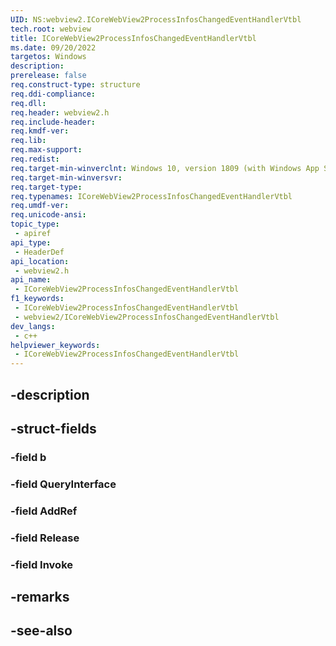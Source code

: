 ```yaml
---
UID: NS:webview2.ICoreWebView2ProcessInfosChangedEventHandlerVtbl
tech.root: webview
title: ICoreWebView2ProcessInfosChangedEventHandlerVtbl
ms.date: 09/20/2022
targetos: Windows
description: 
prerelease: false
req.construct-type: structure
req.ddi-compliance: 
req.dll: 
req.header: webview2.h
req.include-header: 
req.kmdf-ver: 
req.lib: 
req.max-support: 
req.redist: 
req.target-min-winverclnt: Windows 10, version 1809 (with Windows App SDK 1.1 or later)
req.target-min-winversvr: 
req.target-type: 
req.typenames: ICoreWebView2ProcessInfosChangedEventHandlerVtbl
req.umdf-ver: 
req.unicode-ansi: 
topic_type:
 - apiref
api_type:
 - HeaderDef
api_location:
 - webview2.h
api_name:
 - ICoreWebView2ProcessInfosChangedEventHandlerVtbl
f1_keywords:
 - ICoreWebView2ProcessInfosChangedEventHandlerVtbl
 - webview2/ICoreWebView2ProcessInfosChangedEventHandlerVtbl
dev_langs:
 - c++
helpviewer_keywords:
 - ICoreWebView2ProcessInfosChangedEventHandlerVtbl
---
```


## -description

## -struct-fields

### -field b

### -field QueryInterface

### -field AddRef

### -field Release

### -field Invoke

## -remarks

## -see-also

